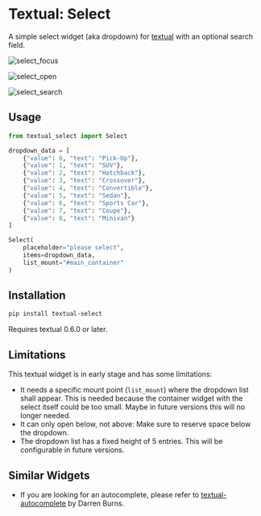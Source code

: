 # Textual: Select

A simple select widget (aka dropdown) for [textual](https://github.com/Textualize/textual) with an optional search field.

![select_focus](https://user-images.githubusercontent.com/922559/209305346-6b8971b1-7a3a-4424-bdf8-c439b9d74e28.png)

![select_open](https://user-images.githubusercontent.com/922559/209305349-84f39432-b1e4-405e-8854-a8d7a33230ae.png)

![select_search](https://user-images.githubusercontent.com/922559/209305352-9ad2e7c1-9dc6-435f-b1bd-8dba5f5b2642.png)


## Usage

```python
from textual_select import Select

dropdown_data = [
    {"value": 0, "text": "Pick-Up"},
    {"value": 1, "text": "SUV"},
    {"value": 2, "text": "Hatchback"},
    {"value": 3, "text": "Crossover"},
    {"value": 4, "text": "Convertible"},
    {"value": 5, "text": "Sedan"},
    {"value": 6, "text": "Sports Car"},
    {"value": 7, "text": "Coupe"},
    {"value": 8, "text": "Minivan"}
]

Select(
    placeholder="please select",
    items=dropdown_data,
    list_mount="#main_container"
)
```

## Installation

```bash
pip install textual-select
```

Requires textual 0.6.0 or later.

## Limitations

This textual widget is in early stage and has some limitations:

* It needs a specific mount point (`list_mount`) where the dropdown list
  shall appear. This is needed because the container widget with the select
  itself could be too small. Maybe in future versions this will no longer
  needed.
* It can only open below, not above: Make sure to reserve space below the
  dropdown.
* The dropdown list has a fixed height of 5 entries. This will be configurable
  in future versions.

## Similar Widgets

* If you are looking for an autocomplete, please refer to
  [textual-autocomplete](https://github.com/darrenburns/textual-autocomplete)
  by Darren Burns.
